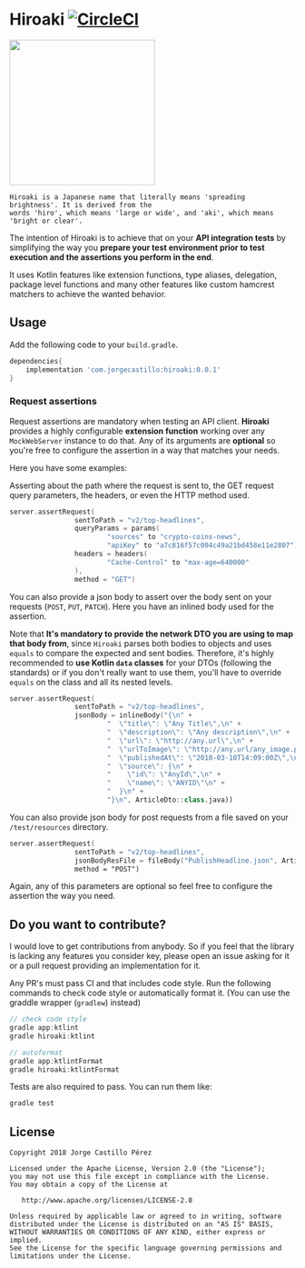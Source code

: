 Hiroaki [![CircleCI](https://circleci.com/gh/JorgeCastilloPrz/hiroaki/tree/master.svg?style=svg&circle-token=3824cb7754fef5b81f1a67c6e86786df5db242c5)](https://circleci.com/gh/JorgeCastilloPrz/hiroaki/tree/master)
======

<img src="./art/sakura_logo.svg" width="256" height="256" />

    Hiroaki is a Japanese name that literally means 'spreading brightness'. It is derived from the 
    words 'hiro', which means 'large or wide', and 'aki', which means 'bright or clear'.

The intention of Hiroaki is to achieve that on your **API integration tests** by simplifying the way you **prepare 
your test environment prior to test execution and the assertions you perform in the end**. 

It uses Kotlin features like extension functions, type aliases, delegation, package level functions and many other features 
like custom hamcrest matchers to achieve the wanted behavior.

Usage
-----

Add the following code to your ``build.gradle``.

```groovy
dependencies{
    implementation 'com.jorgecastillo:hiroaki:0.0.1'
}
```

### Request assertions

Request assertions are mandatory when testing an API client. **Hiroaki** provides a highly configurable **extension function** working over any `MockWebServer` instance to do that. Any of its arguments are **optional** so you're free to configure the assertion in a way that matches your needs. 

Here you have some examples:

Asserting about the path where the request is sent to, the GET request query parameters, the headers, or even the HTTP method used.
```kotlin
server.assertRequest(
                sentToPath = "v2/top-headlines",
                queryParams = params(
                        "sources" to "crypto-coins-news",
                        "apiKey" to "a7c816f57c004c49a21bd458e11e2807"),
                headers = headers(
                        "Cache-Control" to "max-age=640000"
                ),
                method = "GET")
```
You can also provide a json body to assert over the body sent on your requests (`POST`, `PUT`, `PATCH`). Here you have an inlined body used for the assertion. 

Note that **It's mandatory to provide the network DTO you are using to map that body from**, since `Hiroaki` parses both bodies to objects and uses `equals` to compare the expected and sent bodies. Therefore, it's highly recommended to **use Kotlin `data` classes** for your DTOs (following the standards) or if you don't really want to use them, you'll have to override `equals` on the class and all its nested levels.
```kotlin
server.assertRequest(
                sentToPath = "v2/top-headlines",
                jsonBody = inlineBody("{\n" +
                        "  \"title\": \"Any Title\",\n" +
                        "  \"description\": \"Any description\",\n" +
                        "  \"url\": \"http://any.url\",\n" +
                        "  \"urlToImage\": \"http://any.url/any_image.png\",\n" +
                        "  \"publishedAt\": \"2018-03-10T14:09:00Z\",\n" +
                        "  \"source\": {\n" +
                        "    \"id\": \"AnyId\",\n" +
                        "    \"name\": \"ANYID\"\n" +
                        "  }\n" +
                        "}\n", ArticleDto::class.java))
````
You can also provide json body for post requests from a file saved on your `/test/resources` directory.
```kotlin
server.assertRequest(
                sentToPath = "v2/top-headlines",
                jsonBodyResFile = fileBody("PublishHeadline.json", ArticleDto::class.java),
                method = "POST")
```
Again, any of this parameters are optional so feel free to configure the assertion the way you need.

Do you want to contribute?
--------------------------

I would love to get contributions from anybody. So if you feel that the library is lacking any features 
you consider key, please open an issue asking for it or a pull request providing an implementation for it. 

Any PR's must pass CI and that includes code style. Run the following commands to check code style or 
automatically format it. (You can use the graddle wrapper (`gradlew`) instead)
```groovy
// check code style
gradle app:ktlint
gradle hiroaki:ktlint 

// autoformat
gradle app:ktlintFormat
gradle hiroaki:ktlintFormat
```

Tests are also required to pass. You can run them like:
```groovy
gradle test
```

License
-------

    Copyright 2018 Jorge Castillo Pérez

    Licensed under the Apache License, Version 2.0 (the "License");
    you may not use this file except in compliance with the License.
    You may obtain a copy of the License at

       http://www.apache.org/licenses/LICENSE-2.0

    Unless required by applicable law or agreed to in writing, software
    distributed under the License is distributed on an "AS IS" BASIS,
    WITHOUT WARRANTIES OR CONDITIONS OF ANY KIND, either express or implied.
    See the License for the specific language governing permissions and
    limitations under the License.

